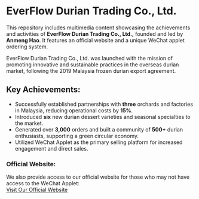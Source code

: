 # EverFlow Durian Trading Co., Ltd.
This repository includes multimedia content showcasing the achievements and activities of **EverFlow Durian Trading Co., Ltd.,** founded and led by **Anmeng Hao**. It features an official website and a unique WeChat applet ordering system.

EverFlow Durian Trading Co., Ltd. was launched with the mission of promoting innovative and sustainable practices in the overseas durian market, following the 2019 Malaysia frozen durian export agreement.


## Key Achievements:
- Successfully established partnerships with **three** orchards and factories in Malaysia, reducing operational costs by **15%**.
- Introduced **six** new durian dessert varieties and seasonal specialties to the market. 
- Generated over **3,000** orders and built a community of **500+** durian enthusiasts, supporting a green circular economy.
- Utilized WeChat Applet as the primary selling platform for increased engagement and direct sales. 

### Official Website:
We also provide access to our official website for those who may not have access to the WeChat Applet:  
[Visit Our Official Website](http://www.liumaomao.cn/) 
